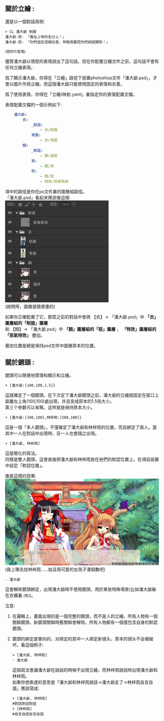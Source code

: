 ## 關於立繪 : 

還是以一個對話爲例: 

    > CL 潘大爺 制服    
    潘大爺-怒- 「看在上帝的名分上！」
    潘大爺-怒- 「你們這些混帳玩意，早晚我要把你們統統開除！」

<small>(說的什麼鬼)</small>

儘管潘大爺以憤怒的表情說出了這句話，但在你配置立繪文件之前，這句話不會有任何立繪表現。

爲了顯示潘大爺，你得在「立繪」路徑下放置photoshop文件「潘大爺.psd」，才會以圖片作爲立繪。但這個潘大爺只能使用固定的表情和衣着。

爲了使用表情，你得在「立繪/映射.yaml」裏指定你的表情配置文檔。

表情配置文檔的一個示例如下: 
```yaml
    潘大爺:
        衣:
            _默認:
                - 衣/制服
            常服:
                - 衣/常服
        顏: 
            _默認:
                - 顏/通常
            笑:
                - 顏/笑
            怒:
                - 顏/怒
                - 特效/怒氣特效
```
項中的路徑是你在ps文件裏的圖層組路徑。   
「潘大爺.psd」看起來應該像這樣:    
![圖3](圖3.png)   
(說明用，圖層是隨便畫的)

如果你正確配置了它，那麼之前的對話中會將
【衣】-> 「潘大爺.psd」中 **「衣」圖層組的「制服」圖層**  
和
【顏】-> 「潘大爺.psd」中
        **「顏」圖層組的「怒」圖層** ，
        **「特效」圖層組的「怒氣特效」** 疊加。

疊加位置是總是保持psd文件中圖層原本的位置。

## 關於鏡頭 :

鏡頭可以簡便地管理和顯示和立繪。

    + {潘大爺:[100,100,1.5]}

這就確定了一個鏡頭，在下次定下潘大爺鏡頭之前，潘大爺的立繪就固定在窗口上距離左上角(100,100)處出現，并且变成原本的1.5倍大小。   
第三个参数可以省略，这样就是保持原本大小。

    + {潘大爺:[100,100],林梓雨:[500,100]}

這是一個「多人鏡頭」，不僅確定了潘大爺和林梓雨的位置，而且綁定了兩人。當其中一人在對話中出現時，另一人也會隨之出現。 

    + [潘大爺, 林梓雨]

這是簡化的寫法。   
同樣是雙人鏡頭，這會直接把潘大爺和林梓雨放在他們的默認位置上。在項目設置中設定「默認位置」。

像是這樣的效果: 
![圖2](圖2.jpg)
(我上哪去找林梓雨……姑且用可愛的女孩子湊個數吧)

    - 潘大爺
    
這會解除鏡頭綁定，出現潘大爺時不使用鏡頭，用於某些特殊場景(比如潘大爺躲在衣櫃裏 <small>(笑)</small>)。

注意: 

1. 在邏輯上，畫面出現的是一個完整的鏡頭，而不是人的立繪。所有人物有一個關聯鏡頭，新鏡頭關聯時舊關聯會解除。所有人物都有一個僅包含自身的默認鏡頭。

2. 鏡頭的綁定是單向的，对绑定的其中一人绑定新镜头，原本的镜头不会被破坏。看這個例子: 
    ```
    + [潘大爺, 林梓雨]
    - 潘大爺
    ```
    這個寫法會讓潘大爺在說話的時候不出現立繪，而林梓雨說話時出現潘大爺和林梓雨。   
    如果你想表達的意思是「潘大爺和林梓雨說話->潘大爺走了->林梓雨自言自語」應該寫成:
    ```
    + [潘大爺, 林梓雨]
    #對話對話對話
    + [林梓雨]
    #自言自語自言自語
    ```